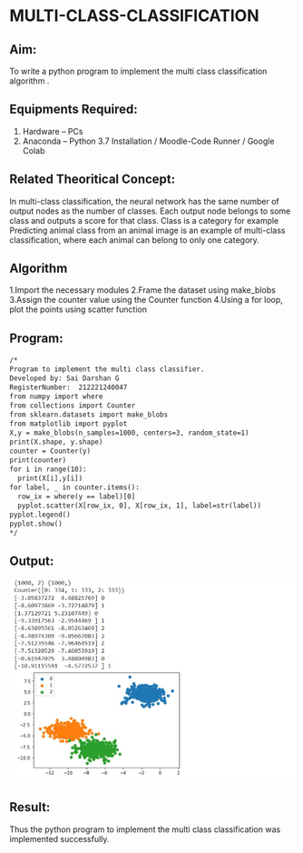 # MULTI-CLASS-CLASSIFICATION
## Aim:
To write a python program to implement the multi class classification algorithm .

## Equipments Required:
1. Hardware – PCs
2. Anaconda – Python 3.7 Installation / Moodle-Code Runner / Google Colab

## Related Theoritical Concept:
In multi-class classification, the neural network has the same number of output nodes as the number of classes. Each output node belongs to some class and outputs a score for that class. Class is a category for example Predicting animal class from an animal image is an example of multi-class classification, where each animal can belong to only one category.
## Algorithm
1.Import the necessary modules
2.Frame the dataset using make_blobs
3.Assign the counter value using the Counter function
4.Using a for loop, plot the points using scatter function
## Program:
```
/*
Program to implement the multi class classifier.
Developed by: Sai Darshan G
RegisterNumber:  212221240047
from numpy import where
from collections import Counter
from sklearn.datasets import make_blobs
from matplotlib import pyplot
X,y = make_blobs(n_samples=1000, centers=3, random_state=1)
print(X.shape, y.shape)
counter = Counter(y)
print(counter)
for i in range(10):
  print(X[i],y[i])
for label, _ in counter.items():
  row_ix = where(y == label)[0]
  pyplot.scatter(X[row_ix, 0], X[row_ix, 1], label=str(label))
pyplot.legend()
pyplot.show()
*/
```

## Output:
![inp](1.jpg)


## Result:
Thus the python program to implement the multi class classification was implemented successfully.
